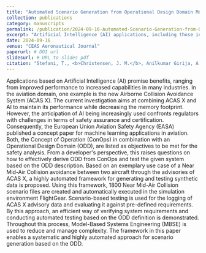 ```yaml
---
title: "Automated Scenario Generation from Operational Design Domain Model for Testing AI-Based Systems in Aviation"
collection: publications
category: manuscripts
permalink: /publication/2024-09-16-Automated-Scenario-Generation-from-Operational-Design-Domain-Model
excerpt: "Artificial Intelligence (AI) applications, including those in aviation, face regulatory challenges for safety assurance and certification. The EASA emphasizes the importance of aligning the Concept of Operations (ConOps) with the Operational Design Domain (ODD) for effective safety analysis. This study introduces a framework for generating and testing synthetic data to support ConOps. This scenario-based testing approach, combined with Model-Based Systems Engineering (MBSE), facilitates efficient verification and automated testing based on ODD definitions."
date: 2024-09-16
venue: "CEAS Aeronautical Journal"
paperurl: # DOI url
slidesurl: # URL to slides pdf
citation: "Stefani, T., <b>Christensen, J. M.</b>, Anilkumar Girija, A., Gupta, S., Durak, U., K&ouml;ster, F., Kr&uuml;ger, T. and Hallerbach, S. &quot;Automated Scenario Generation from Operational Design Domain Model for Testing AI-Based Systems in Aviation&quot;, in <i>CEAS Aeronautical Journal</i>, Sep. 2024."
---
```

Applications based on Artificial Intelligence (AI) promise benefits, ranging from improved performance to increased capabilities in many industries.
In the aviation domain, one example is the new Airborne Collision Avoidance System (ACAS X).
The current investigation aims at combining ACAS X and AI to maintain its performance while decreasing the memory footprint.
However, the anticipation of AI being increasingly used confronts regulators with challenges in terms of safety assurance and certification.
Consequently, the European Union Aviation Safety Agency (EASA) published a concept paper for machine learning applications in aviation.
Both, the Concept of Operation (ConOps) in combination with an Operational Design Domain (ODD), are listed as objectives to be met for the safety analysis.
From a developer's perspective, this raises questions on how to effectively derive ODD from ConOps and test the given system based on the ODD description.
Based on an exemplary use case of a Near Mid-Air Collision avoidance between two aircraft through the advisories of ACAS X, a highly automated framework for generating and testing synthetic data is proposed.
Using this framework, 1800 Near Mid-Air Collision scenario files are created and automatically executed in the simulation environment FlightGear.
Scenario-based testing is used for the logging of ACAS X advisory data and evaluating it against pre-defined requirements.
By this approach, an efficient way of verifying system requirements and conducting automated testing based on the ODD definition is demonstrated.
Throughout this process, Model-Based Systems Engineering (MBSE) is used to reduce and manage complexity.
The framework in this paper enables a systematic and highly automated approach for scenario generation based on the ODD.
